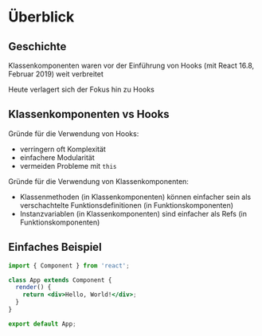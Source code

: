 # Überblick

## Geschichte

Klassenkomponenten waren vor der Einführung von Hooks (mit React 16.8, Februar 2019) weit verbreitet

Heute verlagert sich der Fokus hin zu Hooks

## Klassenkomponenten vs Hooks

Gründe für die Verwendung von Hooks:

- verringern oft Komplexität
- einfachere Modularität
- vermeiden Probleme mit `this`

Gründe für die Verwendung von Klassenkomponenten:

- Klassenmethoden (in Klassenkomponenten) können einfacher sein als verschachtelte Funktionsdefinitionen (in Funktionskomponenten)
- Instanzvariablen (in Klassenkomponenten) sind einfacher als Refs (in Funktionskomponenten)

## Einfaches Beispiel

```jsx
import { Component } from 'react';

class App extends Component {
  render() {
    return <div>Hello, World!</div>;
  }
}

export default App;
```
